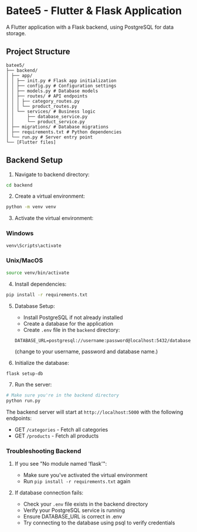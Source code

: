 # Batee5 - Flutter & Flask Application
A Flutter application with a Flask backend, using PostgreSQL for data storage.



## Project Structure
```
batee5/
├── backend/
│ ├── app/
│ │ ├── init.py # Flask app initialization
│ │ ├── config.py # Configuration settings
│ │ ├── models.py # Database models
│ │ ├── routes/ # API endpoints
│ │ │ ├── category_routes.py
│ │ │ └── product_routes.py
│ │ └── services/ # Business logic
│ │     ├── database_service.py
│ │     └── product_service.py
│ ├── migrations/ # Database migrations
│ ├── requirements.txt # Python dependencies
│ └── run.py # Server entry point
└── [Flutter files]
```


## Backend Setup

1. Navigate to backend directory:
```bash
cd backend
```

2. Create a virtual environment:
```bash
python -m venv venv
```

3. Activate the virtual environment:
### Windows
```bash
venv\Scripts\activate
```

### Unix/MacOS
```bash
source venv/bin/activate
```

4. Install dependencies:
```bash
pip install -r requirements.txt
```

5. Database Setup:
   - Install PostgreSQL if not already installed
   - Create a database for the application
   - Create `.env` file in the `backend` directory:
   ```
   DATABASE_URL=postgresql://username:password@localhost:5432/database_name
   ```
   (change to your username, password and database name.)

6. Initialize the database:
```bash
flask setup-db
```

7. Run the server:
```bash
# Make sure you're in the backend directory
python run.py
```

The backend server will start at `http://localhost:5000` with the following endpoints:
- GET `/categories` - Fetch all categories
- GET `/products` - Fetch all products

### Troubleshooting Backend

1. If you see "No module named 'flask'":
   - Make sure you've activated the virtual environment
   - Run `pip install -r requirements.txt` again

2. If database connection fails:
   - Check your `.env` file exists in the backend directory
   - Verify your PostgreSQL service is running
   - Ensure DATABASE_URL is correct in .env
   - Try connecting to the database using psql to verify credentials





